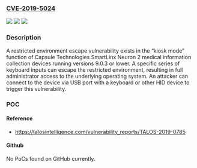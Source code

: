 ### [CVE-2019-5024](https://cve.mitre.org/cgi-bin/cvename.cgi?name=CVE-2019-5024)
![](https://img.shields.io/static/v1?label=Product&message=Capsule%20Technologies%20SmartLinx%20Neuron%202&color=blue)
![](https://img.shields.io/static/v1?label=Version&message=n%2Fa&color=blue)
![](https://img.shields.io/static/v1?label=Vulnerability&message=protection%20mechanism%20failure&color=brighgreen)

### Description

A restricted environment escape vulnerability exists in the “kiosk mode” function of Capsule Technologies SmartLinx Neuron 2 medical information collection devices running versions 9.0.3 or lower. A specific series of keyboard inputs can escape the restricted environment, resulting in full administrator access to the underlying operating system. An attacker can connect to the device via USB port with a keyboard or other HID device to trigger this vulnerability.

### POC

#### Reference
- https://talosintelligence.com/vulnerability_reports/TALOS-2019-0785

#### Github
No PoCs found on GitHub currently.

